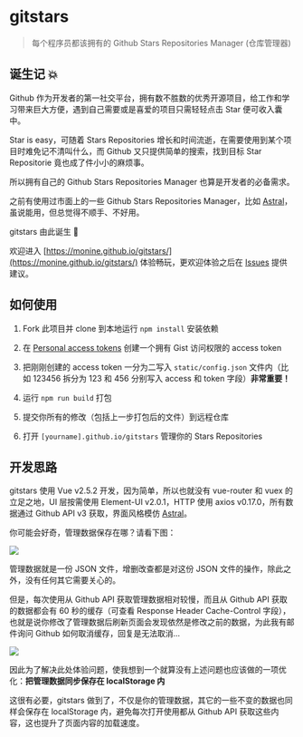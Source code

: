 # gitstars

> 每个程序员都该拥有的 Github Stars Repositories Manager (仓库管理器)

## 诞生记 💥

Github 作为开发者的第一社交平台，拥有数不胜数的优秀开源项目，给工作和学习带来巨大方便，遇到自己需要或是喜爱的项目只需轻轻点击 Star 便可收入囊中。

Star is easy，可随着 Stars Repositories 增长和时间流逝，在需要使用到某个项目时难免记不清叫什么，而 Github 又只提供简单的搜索，找到目标 Star Repositorie 竟也成了件小小的麻烦事。

所以拥有自己的 Github Stars Repositories Manager 也算是开发者的必备需求。

之前有使用过市面上的一些 Github Stars Repositories Manager，比如 [Astral](https://app.astralapp.com)，虽说能用，但总觉得不顺手、不好用。

gitstars 由此诞生 🍏

欢迎进入 [https://monine.github.io/gitstars/](https://monine.github.io/gitstars/) 体验畅玩，更欢迎体验之后在 [Issues](https://github.com/Monine/gitstars/issues) 提供建议。

## 如何使用

1. Fork 此项目并 clone 到本地运行 `npm install` 安装依赖

2. 在 [Personal access tokens](https://github.com/settings/tokens) 创建一个拥有 Gist 访问权限的 access token

3. 把刚刚创建的 access token 一分为二写入 `static/config.json` 文件内（比如 123456 拆分为 123 和 456 分别写入 access 和 token 字段）**非常重要！**

5. 运行 `npm run build` 打包

5. 提交你所有的修改（包括上一步打包后的文件）到远程仓库

6. 打开 `[yourname].github.io/gitstars` 管理你的 Stars Repositories

## 开发思路

gitstars 使用 Vue v2.5.2 开发，因为简单，所以也就没有 vue-router 和 vuex 的立足之地，UI 层按需使用 Element-UI v2.0.1，HTTP 使用 axios v0.17.0，所有数据通过 Github API v3 获取，界面风格模仿 [Astral](https://app.astralapp.com)。

你可能会好奇，管理数据保存在哪？请看下图：

![](https://thumbnail10.baidupcs.com/thumbnail/6c1e499f92e24b0db35fe6eea8f327bd?fid=3679391295-250528-1111312898115102&time=1510408800&rt=pr&sign=FDTAER-DCb740ccc5511e5e8fedcff06b081203-%2fMaEWSFompGF6%2bimGxD5Ju2aCjg%3d&expires=8h&chkbd=0&chkv=0&dp-logid=7303824190125178461&dp-callid=0&size=c1440_u900&quality=90&vuk=3679391295&ft=image)

管理数据就是一份 JSON 文件，增删改查都是对这份 JSON 文件的操作，除此之外，没有任何其它需要关心的。

但是，每次使用从 Github API 获取管理数据相对较慢，而且从 Github API 获取的数据都会有 60 秒的缓存（可查看 Response Header Cache-Control 字段），也就是说你修改了管理数据后刷新页面会发现依然是修改之前的数据，为此我有邮件询问 Github 如何取消缓存，回复是无法取消...

![](https://thumbnail10.baidupcs.com/thumbnail/66ab52db39901376a7cd4d1dbef03a3a?fid=3679391295-250528-690087334563810&time=1510405200&rt=pr&sign=FDTAER-DCb740ccc5511e5e8fedcff06b081203-nKkyFxWAHB7Q%2bsO7AQJek%2f3y5pE%3d&expires=8h&chkbd=0&chkv=0&dp-logid=7303779352572127561&dp-callid=0&size=c1440_u900&quality=90&vuk=3679391295&ft=image)

因此为了解决此处体验问题，使我想到一个就算没有上述问题也应该做的一项优化：**把管理数据同步保存在 localStorage 内**

这很有必要，gitstars 做到了，不仅是你的管理数据，其它的一些不变的数据也同样会保存在 localStorage 内，避免每次打开使用都从 Github API 获取这些内容，这也提升了页面内容的加载速度。

